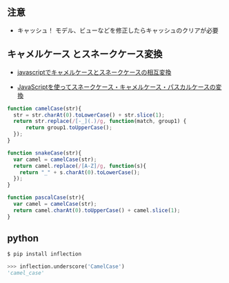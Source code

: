 ## 注意

- キャッシュ！ モデル、ビューなどを修正したらキャッシュのクリアが必要


## キャメルケース とスネークケース変換

- [javascriptでキャメルケースとスネークケースの相互変換](http://qiita.com/thelarch/items/cc4707e1c7ef0d73ba73)


- [JavaScriptを使ってスネークケース・キャメルケース・パスカルケースの変換](http://webdesign-dackel.com/2015/05/15/js-change-case/)

~~~javascript
function camelCase(str){
  str = str.charAt(0).toLowerCase() + str.slice(1);
  return str.replace(/[-_](.)/g, function(match, group1) {
      return group1.toUpperCase();
  });
}

function snakeCase(str){
  var camel = camelCase(str);
  return camel.replace(/[A-Z]/g, function(s){
    return "_" + s.charAt(0).toLowerCase();
  });
}

function pascalCase(str){
  var camel = camelCase(str);
  return camel.charAt(0).toUpperCase() + camel.slice(1);
}
~~~


## python

~~~bash
$ pip install inflection
~~~

~~~python
>>> inflection.underscore('CamelCase')
'camel_case'
~~~

